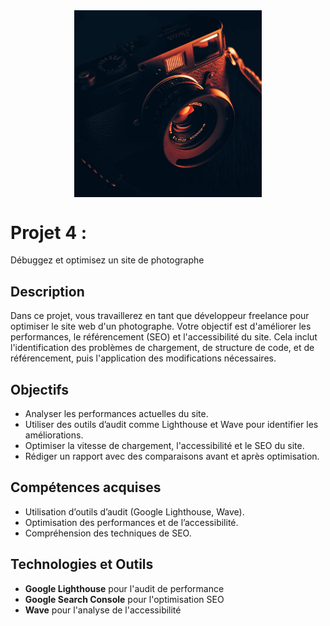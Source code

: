<div style="display: flex; justify-content: center; align-items: center;">
    <img src="./assets/images/camera.webp" alt="Camera" width="300px">
</div>

# Projet 4 : 
Débuggez et optimisez un site de photographe

## Description
Dans ce projet, vous travaillerez en tant que développeur freelance pour optimiser le site web d'un photographe. Votre objectif est d'améliorer les performances, le référencement (SEO) et l'accessibilité du site. Cela inclut l'identification des problèmes de chargement, de structure de code, et de référencement, puis l'application des modifications nécessaires.

## Objectifs
- Analyser les performances actuelles du site.
- Utiliser des outils d’audit comme Lighthouse et Wave pour identifier les améliorations.
- Optimiser la vitesse de chargement, l'accessibilité et le SEO du site.
- Rédiger un rapport avec des comparaisons avant et après optimisation.

## Compétences acquises
- Utilisation d’outils d’audit (Google Lighthouse, Wave).
- Optimisation des performances et de l’accessibilité.
- Compréhension des techniques de SEO.

## Technologies et Outils
- **Google Lighthouse** pour l'audit de performance
- **Google Search Console** pour l'optimisation SEO
- **Wave** pour l'analyse de l'accessibilité
